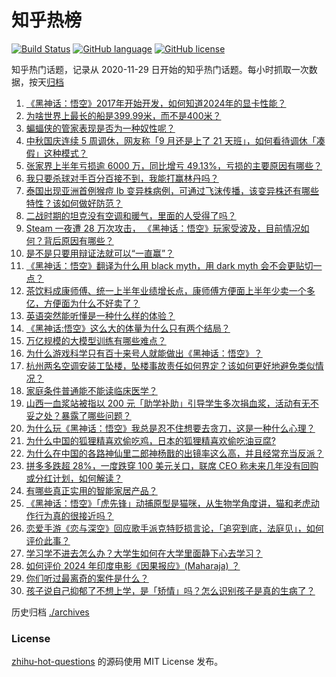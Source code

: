 # 知乎热榜
[![Build Status](https://github.com/ToWeLong/zhihu-hot-questions/workflows/CI/badge.svg)](https://github.com/ToWeLong/zhihu-hot-questions/actions)
[![GitHub language](https://img.shields.io/badge/language-golang-orange.svg)](https://golang.org/)
[![GitHub license](https://img.shields.io/github/license/ToWeLong/zhihu-hot-questions)](https://github.com/ToWeLong/zhihu-hot-questions/blob/main/LICENSE)

知乎热门话题，记录从 2020-11-29 日开始的知乎热门话题。每小时抓取一次数据，按天[归档](./archives)

<!-- BEGIN -->

1. [《黑神话：悟空》2017年开始开发，如何知道2024年的显卡性能？](https://www.zhihu.com/question/664975526)
1. [为啥世界上最长的船是399.99米，而不是400米？](https://www.zhihu.com/question/658395485)
1. [蝙蝠侠的管家表现是否为一种奴性呢？](https://www.zhihu.com/question/26717594)
1. [中秋国庆连续 5 周调休，网友称「9 月还是上了 21 天班」，如何看待调休「凑假」这种模式？](https://www.zhihu.com/question/665410486)
1. [张家界上半年亏损逾 6000 万，同比增亏 49.13%，亏损的主要原因有哪些？](https://www.zhihu.com/question/665405825)
1. [我只要杀球对手百分百接不到，我能打赢林丹吗？](https://www.zhihu.com/question/643321440)
1. [泰国出现亚洲首例猴痘 Ib 变异株病例，可通过飞沫传播，该变异株还有哪些特性？该如何做好防范？](https://www.zhihu.com/question/665337954)
1. [二战时期的坦克没有空调和暖气，里面的人受得了吗？](https://www.zhihu.com/question/574049330)
1. [Steam 一夜遭 28 万次攻击， 《黑神话：悟空》玩家受波及，目前情况如何？背后原因有哪些？](https://www.zhihu.com/question/665405072)
1. [是不是只要用辩证法就可以“一直赢”？](https://www.zhihu.com/question/658155348)
1. [《黑神话：悟空》翻译为什么用 black myth，用 dark myth 会不会更贴切一点？](https://www.zhihu.com/question/665291857)
1. [茶饮料成康师傅、统一上半年业绩增长点，康师傅方便面上半年少卖一个多亿，方便面为什么不好卖了？](https://www.zhihu.com/question/665404828)
1. [英语突然能听懂是一种什么样的体验？](https://www.zhihu.com/question/302832697)
1. [《黑神话:悟空》这么大的体量为什么只有两个结局？](https://www.zhihu.com/question/665067495)
1. [万亿规模的大模型训练有哪些难点？](https://www.zhihu.com/question/664777681)
1. [为什么游戏科学只有百十来号人就能做出《黑神话：悟空》？](https://www.zhihu.com/question/665293309)
1. [杭州两名空调安装工坠楼，坠楼事故责任如何界定？该如何更好地避免类似情况？](https://www.zhihu.com/question/665324710)
1. [家庭条件普通能不能读临床医学？](https://www.zhihu.com/question/659613398)
1. [山西一血浆站被指以 200 元「助学补助」引导学生多次捐血浆，活动有无不妥之处？暴露了哪些问题？](https://www.zhihu.com/question/665358534)
1. [为什么玩《黑神话：悟空》我总是忍不住想要去贪刀，这是一种什么心理？](https://www.zhihu.com/question/665321159)
1. [为什么中国的狐狸精喜欢偷吃鸡，日本的狐狸精喜欢偷吃油豆腐?](https://www.zhihu.com/question/665326696)
1. [为什么在中国的各路神仙里二郎神杨戬的出镜率这么高，并且经常充当反派？](https://www.zhihu.com/question/665015179)
1. [拼多多跌超 28%，一度跌穿 100 美元关口，联席 CEO 称未来几年没有回购或分红计划，如何解读？](https://www.zhihu.com/question/665375971)
1. [有哪些真正实用的智能家居产品？](https://www.zhihu.com/question/295442978)
1. [《黑神话：悟空》「虎先锋」动捕原型是猫咪，从生物学角度讲，猫和老虎动作行为真的很接近吗？](https://www.zhihu.com/question/665320137)
1. [恋爱手游《恋与深空》回应歌手派克特贬损言论，「追究到底，法庭见」，如何评价此事？](https://www.zhihu.com/question/665404660)
1. [学习学不进去怎么办？大学生如何在大学里面静下心去学习？](https://www.zhihu.com/question/647981240)
1. [如何评价 2024 年印度电影《因果报应》(Maharaja) ？](https://www.zhihu.com/question/664305955)
1. [你们听过最离奇的案件是什么？](https://www.zhihu.com/question/28518260)
1. [孩子说自己抑郁了不想上学，是「矫情」吗？怎么识别孩子是真的生病了？](https://www.zhihu.com/question/664891905)

<!-- END -->

历史归档 [./archives](./archives)


### License
[zhihu-hot-questions](https://github.com/towelong/zhihu-hot-questions) 的源码使用 MIT License 发布。